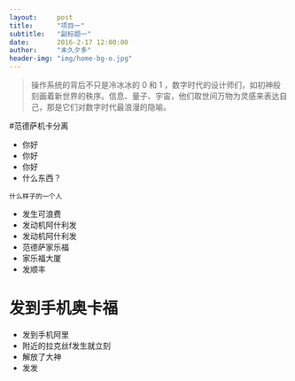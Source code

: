 ```yaml
---
layout:     post
title:      "项目一"
subtitle:   "副标题一"
date:       2016-2-17 12:00:00
author:     "未久夕多"
header-img: "img/home-bg-o.jpg"
---
```

> 操作系统的背后不只是冷冰冰的 0 和 1 ，数字时代的设计师们，如初神般刻画着新世界的秩序。信息、量子、宇宙，他们取世间万物为灵感来表达自己，那是它们对数字时代最浪漫的隐喻。

#范德萨机卡分离

* 你好
* 你好
* 你好
* 什么东西？
```
什么样子的一个人
```
* 发生可浪费
* 发动机阿什利发
* 发动机阿什利发
* 范德萨家乐福
* 家乐福大厦
* 发顺丰
# 发到手机奥卡福
* 发到手机阿里
* 附近的拉克丝f发生就立刻
* 解放了大神
* 发发
